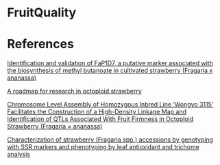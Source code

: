 # FruitQuality

# References

[Identification and validation of FaP1D7, a putative marker associated with the biosynthesis of methyl butanoate in cultivated strawberry (Fragaria x ananassa)](https://www.nature.com/articles/s41598-017-17448-1)

[A roadmap for research in octoploid strawberry](https://www.nature.com/articles/s41438-020-0252-1)

[Chromosome Level Assembly of Homozygous Inbred Line ‘Wongyo 3115’ Facilitates the Construction of a High-Density Linkage Map and Identification of QTLs Associated With Fruit Firmness in Octoploid Strawberry (Fragaria × ananassa)](https://www.frontiersin.org/articles/10.3389/fpls.2021.696229/full#h5)

[Characterization of strawberry (Fragaria spp.) accessions by genotyping with SSR markers and phenotyping by leaf antioxidant and trichome analysis](https://www.sciencedirect.com/science/article/pii/S0304423819304509)

















